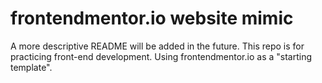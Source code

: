 # frontendmentor.io website mimic
A more descriptive README will be added in the future.
This repo is for practicing front-end development. Using frontendmentor.io as a "starting template".
